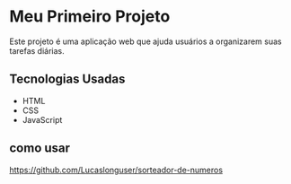 # Meu Primeiro Projeto

Este projeto é uma aplicação web que ajuda usuários a organizarem suas tarefas diárias.

## Tecnologias Usadas
- HTML
- CSS
- JavaScript

## como usar

https://github.com/Lucaslonguser/sorteador-de-numeros